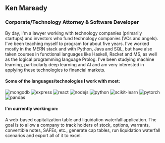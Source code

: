 ## Ken Maready

### Corporate/Technology Attorney & Software Developer

By day, I'm a lawyer working with technology companies (primarily startups) and investors who fund technology companies (VCs and angels).  I've been teaching myself to program for about five years.  I've worked mostly in the MERN stack and with Python, Java and SQL, but have also taken courses in functional languages like Haskell, Racket and MS, as well as the logical programming language Prolog.  I've been studying machine learning, particularly deep learning and AI and am very interested in applying these technologies to financial markets.

#### Some of the languages/technologies I work with most:
![mongodb](https://img.shields.io/static/v1?label=%20&message=MongoDB&labelColor=white&color=brightgreen&logo=mongodb) 
![express](https://img.shields.io/static/v1?label=%20&message=express&labelColor=blue&color=white&logo=express) 
![react](https://img.shields.io/static/v1?label=%20&message=react&labelColor=white&color=lightblue&logo=react) 
![nodejs](https://img.shields.io/static/v1?label=%20&message=nodejs&labelColor=white&color=brightgreen&logo=node.js) 
![python](https://img.shields.io/static/v1?label=%20&message=python&labelColor=white&color=blue&logo=python) 
![scikit-learn](https://img.shields.io/static/v1?label=%20&message=scikit-learn&labelColor=white&color=orange&logo=scikit-learn) 
![pytorch](https://img.shields.io/static/v1?label=%20&message=pytorch&labelColor=white&color=orange&logo=pytorch) 
![pandas](https://img.shields.io/static/v1?label=%20&message=pandas&labelColor=blue&color=white&logo=pandas) 

#### I'm currently working on:
A web-based capitalization table and liquidation waterfall application.  The goal is to allow a company to track holders of stock, options, warrants, convertible notes, SAFEs, etc., generate cap tables, run liquidation waterfall scenarios and export all of it to excel.


<!--
**kenmaready/kenmaready** is a ✨ _special_ ✨ repository because its `README.md` (this file) appears on your GitHub profile.

Here are some ideas to get you started:

- 🔭 I’m currently working on ...
- 🌱 I’m currently learning ...
- 👯 I’m looking to collaborate on ...
- 🤔 I’m looking for help with ...
- 💬 Ask me about ...
- 📫 How to reach me: ...
- 😄 Pronouns: ...
- ⚡ Fun fact: ...
-->
